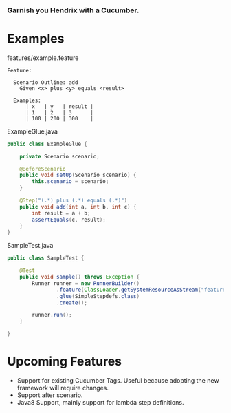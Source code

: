
### Garnish you Hendrix with a Cucumber.

Examples
========
features/example.feature
```
Feature:

  Scenario Outline: add
    Given <x> plus <y> equals <result>

  Examples:
      | x   | y   | result |
      | 1   | 2   | 3      |
      | 100 | 200 | 300    |

```

ExampleGlue.java
```java
public class ExampleGlue {

    private Scenario scenario;

    @BeforeScenario
    public void setUp(Scenario scenario) {
        this.scenario = scenario;
    }

    @Step("(.*) plus (.*) equals (.*)")
    public void add(int a, int b, int c) {
        int result = a + b;
        assertEquals(c, result);
    }
}
```

SampleTest.java
```java
public class SampleTest {

    @Test
    public void sample() throws Exception {
        Runner runner = new RunnerBuilder()
                .feature(ClassLoader.getSystemResourceAsStream("features/simple.feature"))
                .glue(SimpleStepdefs.class)
                .create();

        runner.run();
    }

}
```

Upcoming Features
=======================
- Support for existing Cucumber Tags. Useful because adopting the new framework will require changes.
- Support after scenario.
- Java8 Support, mainly support for lambda step definitions.
